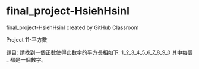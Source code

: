 # final_project-HsiehHsinI
final_project-HsiehHsinI created by GitHub Classroom

Project 11-平方數

題目:
請找到一個正數使得此數字的平方長相如下:
1_2_3_4_5_6_7_8_9_0
其中每個 _ 都是一個數字。
